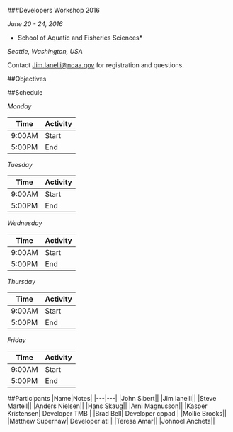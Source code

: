 ###Developers Workshop 2016

*June 20 - 24, 2016*

* School of Aquatic and Fisheries Sciences*

*Seattle, Washington, USA*

Contact Jim.Ianelli@noaa.gov for registration and questions.

##Objectives

##Schedule

_Monday_

|Time|Activity|
|---|---|
|9:00AM|Start|
|5:00PM|End|

_Tuesday_

|Time|Activity|
|---|---|
|9:00AM|Start|
|5:00PM|End|

_Wednesday_

|Time|Activity|
|---|---|
|9:00AM|Start|
|5:00PM|End|

_Thursday_

|Time|Activity|
|---|---|
|9:00AM|Start|
|5:00PM|End|

_Friday_

|Time|Activity|
|---|---|
|9:00AM|Start|
|5:00PM|End|

##Participants
|Name|Notes|
|---|---|
|John Sibert||
|Jim Ianelli||
|Steve Martell||
|Anders Nielsen||
|Hans Skaug||
|Arni Magnusson||
|Kasper Kristensen| Developer TMB | 
|Brad Bell| Developer cppad |
|Mollie Brooks||
|Matthew Supernaw| Developer atl |
|Teresa Amar||
|Johnoel Ancheta||
